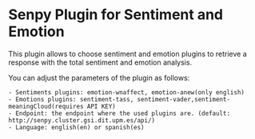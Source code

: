 # Senpy Plugin for Sentiment and Emotion
	
This plugin allows to choose sentiment and emotion plugins to retrieve a response with the total sentiment and emotion analysis. 

You can adjust the parameters of the plugin as follows:

	- Sentiments plugins: emotion-wnaffect, emotion-anew(only english)
	- Emotions plugins: sentiment-tass, sentiment-vader,sentiment-meaningCloud(requires API KEY)
	- Endpoint: the endpoint where the used plugins are. (default: http://senpy.cluster.gsi.dit.upm.es/api/)
	- Language: english(en) or spanish(es)
